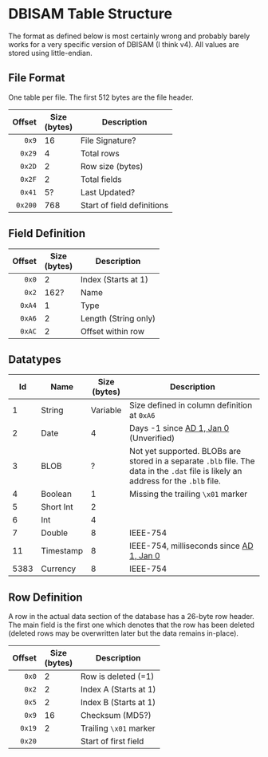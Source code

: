 DBISAM Table Structure
======================
The format as defined below is most certainly wrong and probably barely works for a very specific version of DBISAM (I think v4). All values are stored using little-endian.


File Format
-----------

One table per file. The first 512 bytes are the file header.

|  Offset  | Size<br>(bytes) | Description |
|  ------: | ---- | -------------------- |
|  `0x9`   | 16   | File Signature?      |
|  `0x29`  | 4    | Total rows           |
|  `0x2D`  | 2    | Row size (bytes)     |
|  `0x2F`  | 2    | Total fields         |
|  `0x41`  | 5?   | Last Updated?        |
|  `0x200` | 768  | Start of field definitions |


Field Definition
----------------

|  Offset  | Size<br>(bytes) | Description   |
|  ------: | ---- | --------------------- |
|  `0x0`   | 2    | Index (Starts at 1)   |
|  `0x2`   | 162? | Name                  |
|  `0xA4`  | 1    | Type                  |
|  `0xA6`  | 2    | Length (String only)  |
|  `0xAC`  | 2    | Offset within row     |


Datatypes
---------

| Id | Name      | Size<br>(bytes) | Description   |
| -- | --------- | --- |----------------------- |
| 1  | String    | Variable | Size defined in column definition at `0xA6` |
| 2  | Date      | 4 | Days -1 since [AD 1, Jan 0](https://en.wikipedia.org/wiki/List_of_non-standard_dates#January_0) (Unverified) |
| 3  | BLOB      | ? | Not yet supported. BLOBs are stored in a separate `.blb` file. The data in the `.dat` file is likely an address for the `.blb` file.  |
| 4  | Boolean   | 1 | Missing the trailing `\x01` marker |
| 5  | Short Int | 2 |           |
| 6  | Int       | 4 |           |
| 7  | Double    | 8 | IEEE-754  |
| 11 | Timestamp | 8 | IEEE-754, milliseconds since [AD 1, Jan 0](https://en.wikipedia.org/wiki/List_of_non-standard_dates#January_0) |
| 5383 | Currency | 8 | IEEE-754  |


Row Definition
--------------

A row in the actual data section of the database has a 26-byte row header. The main field is the first one which denotes that the row has been deleted (deleted rows may be overwritten later but the data remains in-place).

|  Offset  | Size<br>(bytes) | Description |
|  ------: | ---- | ---------------------- |
|  `0x0`   | 2    | Row is deleted (=1)    |
|  `0x2`   | 2    | Index A (Starts at 1)  |
|  `0x5`   | 2    | Index B (Starts at 1)  |
|  `0x9`   | 16   | Checksum (MD5?)        |
|  `0x19`  | 2    | Trailing `\x01` marker |
|  `0x20`  |      | Start of first field   |
